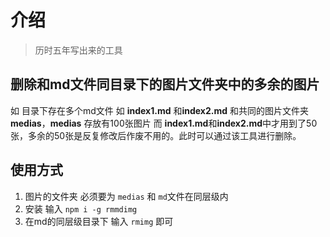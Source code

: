 # 介绍

> 历时五年写出来的工具

## 删除和md文件同目录下的图片文件夹中的多余的图片

如 目录下存在多个md文件 如 **index1.md** 和**index2.md** 和共同的图片文件夹**medias**，**medias** 存放有100张图片 而 **index1.md**和**index2.md**中才用到了50张，多余的50张是反复修改后作废不用的。此时可以通过该工具进行删除。

## 使用方式 

1. 图片的文件夹 必须要为  `medias` 和 `md`文件在同层级内
2. 安装 输入 `npm i -g rmmdimg`
3. 在md的同层级目录下 输入 `rmimg` 即可







